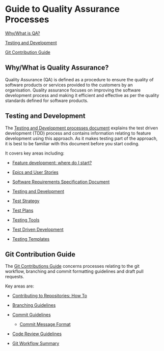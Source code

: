 # Guide to Quality Assurance Processes

[Why/What is QA?](#whywhat-is-quality-assurance)

[Testing and Development](#testing-and-development)

[Git Contribution Guide](#git-contribution-guide)

## Why/What is Quality Assurance?

Quality Assurance (QA) is defined as a procedure to ensure the quality of software products or services provided to the customers by an organisation. Quality assurance focuses on improving the software development process and making it efficient and effective as per the quality standards defined for software products.

## Testing and Development

The [Testing and Development processes document](testing-and-dev.md) explains the test driven development (TDD) process and contains information relating to feature development using this approach. As it makes testing part of the approach, it is best to be familiar with this document before you start coding.

It covers key areas including:

- [Feature development: where do I start?](testing-and-dev.md#feature-development-where-do-i-start)
- [Epics and User Stories](testing-and-dev.md#epics-and-user-stories)
- [Software Requirements Specification Document](testing-and-dev.md#software-requirements-specification-document)

- [Testing and Development](testing-and-dev.md#testing-and-development)
- [Test Strategy](testing-and-dev.md#test-strategy)

- [Test Plans](testing-and-dev.md#making-a-test-plan)
- [Testing Tools](testing-and-dev.md#testing-tools)
- [Test Driven Development](testing-and-dev.md#test-driven-development)
- [Testing Templates](testing-and-dev.md#testing-templates)

## Git Contribution Guide

The [Git Contributions Guide](git-contribution-guide.md) concerns processes relating to the git workflow, branching and commit formatting guidelines and draft pull requests.

Key areas are:

- [Contributing to Repositories: How To](git-contribution-guide.md#contributing-to-repositories-how-to)

- [Branching Guidelines](git-contribution-guide.md#branching-guidelines)

- [Commit Guidelines](git-contribution-guide.md#commit-guidelines)
  - [Commit Message Format](git-contribution-guide.md#message-format)
- [Code Review Guidelines](git-contribution-guide.md#code-review-guidelines)

- [Git Workflow Summary](git-contribution-guide.md#git-workflow-summary)
